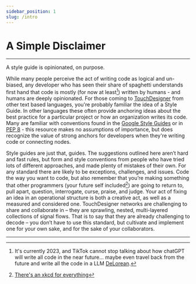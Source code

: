 ```yaml
---
sidebar_position: 1
slug: /intro
---
```


# A Simple Disclaimer
---
A style guide is opinionated, on purpose. 

While many people perceive the act of writing code as logical and un-biased, any developer who has seen their share of spaghetti understands first hand that code is mostly (for now at least[^1]) written by humans - and humans are deeply opinionated. For those coming to [TouchDesigner] from other text based languages, you're probably familiar the idea of a Style Guide. In other languages these often provide anchoring ideas about the best practice for a particular project or how an organization writes its code. Many are familiar with conventions found in the [Google Style Guides] or in [PEP 8] - this resource makes no assumptions of importance, but does recognize the value of strong anchors for developers when they're writing code or connecting nodes.

Style guides are just that, guides. The suggestions outlined here aren’t hard and fast rules, but form and style conventions from people who have tried lots of different approaches, and made plenty of mistakes of their own. For any standard there are likely to be exceptions, challenges, and issues. Code the way you want to code, but also remember that you’re making something that other programmers (your future self included[^2]) are going to return to, pull apart, question, interrogate, curse, praise, and judge. Your act of fixing an idea in an operational structure is both a creative act, as well as a measured and considered one. TouchDesigner networks are challenging to share and collaborate in – they are sprawling, nested, multi-layered collections of signal flows. That is to say that they are already challenging to decode – you don’t have to use this standard, but cultivate and implement one for your own sake, and for the sake of your collaborators.

----

[^1]: It's currently 2023, and TikTok cannot stop talking about how chatGPT will write all code in the near future... maybe even travel back from the future and  write all the code in a LLM [DeLorean].
[^2]: [There's an xkcd for everything](https://xkcd.com/1421/)

<!-- links -->
[DeLorean]:https://en.wikipedia.org/wiki/DMC_DeLorean
[TouchDesigner]:https://derivative.ca/
[Google Style Guides]:https://google.github.io/styleguide/
[PEP 8]:https://peps.python.org/pep-0008/